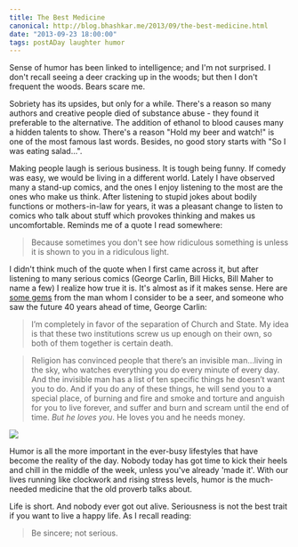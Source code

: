 ```yaml
---
title: The Best Medicine
canonical: http://blog.bhashkar.me/2013/09/the-best-medicine.html
date: "2013-09-23 18:00:00"
tags: postADay laughter humor
---
```

Sense of humor has been linked to intelligence; and I'm not surprised. I don't recall seeing a deer cracking up in the woods; but then I don't frequent the woods. Bears scare me.<span class="more"></span>

Sobriety has its upsides, but only for a while. There's a reason so many authors and creative people died of substance abuse - they found it preferable to the alternative. The addition of ethanol to blood causes many a hidden talents to show. There's a reason "Hold my beer and watch!" is one of the most famous last words. Besides, no good story starts with "So I was eating salad...".

Making people laugh is serious business. It is tough being funny. If comedy was easy, we would be living in a different world. Lately I have observed many a stand-up comics, and the ones I enjoy listening to the most are the ones who make us think. After listening to stupid jokes about bodily functions or mothers-in-law for years, it was a pleasant change to listen to comics who talk about stuff which provokes thinking and makes us uncomfortable. Reminds me of a quote I read somewhere:

>Because sometimes you don't see how ridiculous something is unless it is shown to you in a ridiculous light.

I didn't think much of the quote when I first came across it, but after listening to many serious comics (George Carlin, Bill Hicks, Bill Maher to name a few) I realize how true it is. It's almost as if it makes sense. Here are [some gems](http://jamesaquilone.com/101-greatest-george-carlin-quotes/) from the man whom I consider to be a seer, and someone who saw the future 40 years ahead of time, George Carlin:

>I’m completely in favor of the separation of Church and State. My idea is that these two institutions screw us up enough on their own, so both of them together is certain death.

>Religion has convinced people that there’s an invisible man…living in the sky, who watches everything you do every minute of every day. And the invisible man has a list of ten specific things he doesn’t want you to do. And if you do any of these things, he will send you to a special place, of burning and fire and smoke and torture and anguish for you to live forever, and suffer and burn and scream until the end of time.&nbsp;<em>But he loves you</em>. He loves you and he needs money.

![](http://i.imgur.com/ChpKhpk.jpg)

Humor is all the more important in the ever-busy lifestyles that have become the reality of the day. Nobody today has got time to kick their heels and chill in the middle of the week, unless you've already 'made it'. With our lives running like clockwork and rising stress levels, humor is the much-needed medicine that the old proverb talks about.

Life is short. And nobody ever got out alive. Seriousness is not the best trait if you want to live a happy life. As I recall reading:

>Be sincere; not serious.